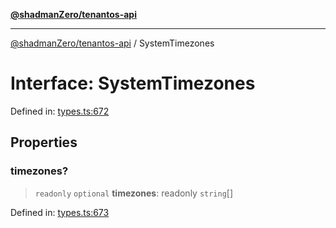[**@shadmanZero/tenantos-api**](../README.md)

***

[@shadmanZero/tenantos-api](../globals.md) / SystemTimezones

# Interface: SystemTimezones

Defined in: [types.ts:672](https://github.com/shadmanZero/tenantos-api/blob/a3061c31c45f4aa1cfaa0e889df3cea522a254ad/src/types.ts#L672)

## Properties

### timezones?

> `readonly` `optional` **timezones**: readonly `string`[]

Defined in: [types.ts:673](https://github.com/shadmanZero/tenantos-api/blob/a3061c31c45f4aa1cfaa0e889df3cea522a254ad/src/types.ts#L673)
